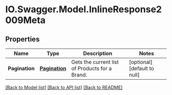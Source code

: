 # IO.Swagger.Model.InlineResponse2009Meta
## Properties

Name | Type | Description | Notes
------------ | ------------- | ------------- | -------------
**Pagination** | [**Pagination**](Pagination.md) | Gets the current list of Products for a Brand. | [optional] [default to null]

[[Back to Model list]](../README.md#documentation-for-models) [[Back to API list]](../README.md#documentation-for-api-endpoints) [[Back to README]](../README.md)


